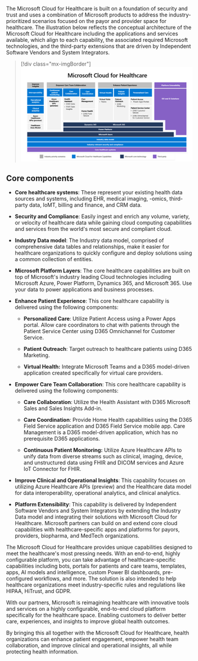 The Microsoft Cloud for Healthcare is built on a foundation of security and trust and uses a combination of Microsoft products to address the industry-prioritized scenarios focused on the payor and provider space for healthcare. The illustration below reflects the conceptual architecture of the Microsoft Cloud for Healthcare including the applications and services available, which align to each capability, the associated required Microsoft technologies, and the third-party extensions that are driven by Independent Software Vendors and System Integrators.

> [!div class="mx-imgBorder"]
> [![Diagram of the conceptual architecture of Microsoft Cloud for Healthcare.](../media/conceptual-architecture.png)](../media/conceptual-architecture.png#lightbox)

## Core components

-   **Core healthcare systems**: These represent your existing health data sources and systems, including EHR, medical imaging, -omics, third-party data, IoMT, billing and finance, and CRM data.

-   **Security and Compliance**: Easily ingest and enrich any volume, variety, or velocity of healthcare data while gaining cloud computing capabilities and services from the world's most secure and compliant cloud.

-   **Industry Data model**: The Industry data model, comprised of comprehensive data tables and relationships, make it easier for healthcare organizations to quickly configure and deploy solutions using a common collection of entities.

-   **Microsoft Platform Layers**: The core healthcare capabilities are built on top of Microsoft's industry leading Cloud technologies including Microsoft Azure, Power Platform, Dynamics 365, and Microsoft 365. Use your data to power applications and business processes.

-   **Enhance Patient Experience**: This core healthcare capability is delivered using the following components:

    -   **Personalized Care**: Utilize Patient Access using a Power Apps portal. Allow care coordinators to chat with patients through the Patient Service Center using D365 Omnichannel for Customer Service.

    -   **Patient Outreach**: Target outreach to healthcare patients using D365 Marketing.

    -   **Virtual Health:** Integrate Microsoft Teams and a D365 model-driven application created specifically for virtual care providers.

-   **Empower Care Team Collaboration**: This core healthcare capability is delivered using the following components:

    -   **Care Collaboration**: Utilize the Health Assistant with D365 Microsoft Sales and Sales Insights Add-in.

    -   **Care Coordination**: Provide Home Health capabilities using the D365 Field Service application and D365 Field Service mobile app. Care Management is a D365 model-driven application, which has no prerequisite D365 applications.

    -   **Continuous Patient Monitoring:** Utilize Azure Healthcare APIs to unify data from diverse streams such as clinical, imaging, device, and unstructured data using FHIR and DICOM services and Azure IoT Connector for FHIR.

-   **Improve Clinical and Operational Insights**: This capability focuses on utilizing Azure Healthcare APIs (preview) and the Healthcare data model for data interoperability, operational analytics, and clinical analytics.

-   **Platform Extensibility**: This capability is delivered by Independent Software Vendors and System Integrators by extending the Industry Data model and integrating their solutions with Microsoft Cloud for Healthcare. Microsoft partners can build on and extend core cloud capabilities with healthcare-specific apps and platforms for payors, providers, biopharma, and MedTech organizations.

The Microsoft Cloud for Healthcare provides unique capabilities designed to meet the healthcare's most pressing needs. With an end-to-end, highly configurable platform, you can take advantage of healthcare-specific capabilities including bots, portals for patients and care teams, templates, apps, AI models and intelligence, custom Power BI dashboards, pre-configured workflows, and more. The solution is also intended to help healthcare organizations meet industry-specific rules and regulations like HIPAA, HiTrust, and GDPR.

With our partners, Microsoft is reimagining healthcare with innovative tools and services on a highly configurable, end-to-end cloud platform specifically for the healthcare space. Enabling customers to deliver better care, experiences, and insights to improve global health outcomes.

By bringing this all together with the Microsoft Cloud for Healthcare, health organizations can enhance patient engagement, empower health team collaboration, and improve clinical and operational insights, all while protecting health information.

